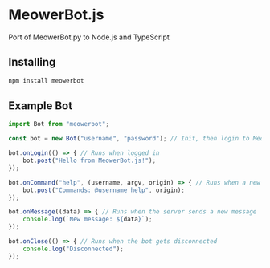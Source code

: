 # MeowerBot.js
Port of MeowerBot.py to Node.js and TypeScript
## Installing
```bash
npm install meowerbot
```
## Example Bot
```js
import Bot from "meowerbot";

const bot = new Bot("username", "password"); // Init, then login to Meower

bot.onLogin(() => { // Runs when logged in
    bot.post("Hello from MeowerBot.js!");
});

bot.onCommand("help", (username, argv, origin) => { // Runs when a new post with a bot command is sent
    bot.post("Commands: @username help", origin);
});

bot.onMessage((data) => { // Runs when the server sends a new message
    console.log(`New message: ${data}`);
});

bot.onClose(() => { // Runs when the bot gets disconnected
    console.log("Disconnected");
});
```
